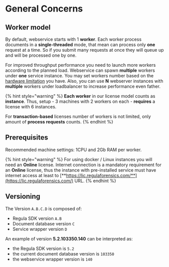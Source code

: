# General Concerns

## Worker model

By default, webservice starts with 1 **worker**. 
Each worker process documents in a **single-threaded** mode, that mean can process only **one** request at a time.
So if you submit many requests at once they will queue up and will be processed one by one.

For improved throughput performance you need to launch more workers according to the planned load.
Webservice can spawn **multiple** workers under **one** service instance.
You may set workers number based on the [hardware limitation](#Prerequisites) you have.
Also, you can use **N** webserver instances with **multiple** workers under loadbalancer to increase performance even father.

{% hint style="warning" %}
**Each worker** in our license model counts as **instance**. 
Thus, setup - 3 machines with 2 workers on each - **requires** a license with 6 instances. 

For **transaction-based** licenses number of workers is not limited,
only amount of **process requests**  counts.
{% endhint %}

## Prerequisites

Recommended machine settings: 1CPU and 2Gb RAM per worker.

{% hint style="warning" %}
For using docker / Linux instances you will need an **Online** license.
Internet connection is a mandatory requirement for an **Online** license, 
  thus the instance with pre-installed service must have internet access at least to 
  [**https://lic.regulaforensics.com/**](https://lic.regulaforensics.com/) URL.
{% endhint %}

## Versioning

The Version `A.B.C.D` is composed of:

* Regula SDK version `A.B`
* Document database version `C`
* Service wrapper version `D`

An example of version **5.2.103350.140** can be interpreted as:

* the Regula SDK version is `5.2`
* the current document database version is `103350`
* the webservice wrapper version is `140`

